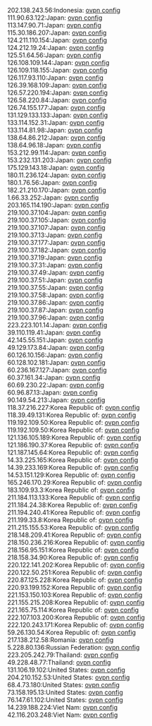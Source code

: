 202.138.243.56:Indonesia: [ovpn config](vpn/202_138_243_56.ovpn)  
111.90.63.122:Japan: [ovpn config](vpn/111_90_63_122.ovpn)  
113.147.90.71:Japan: [ovpn config](vpn/113_147_90_71.ovpn)  
115.30.186.207:Japan: [ovpn config](vpn/115_30_186_207.ovpn)  
124.211.110.154:Japan: [ovpn config](vpn/124_211_110_154.ovpn)  
124.212.19.24:Japan: [ovpn config](vpn/124_212_19_24.ovpn)  
125.51.64.56:Japan: [ovpn config](vpn/125_51_64_56.ovpn)  
126.108.109.144:Japan: [ovpn config](vpn/126_108_109_144.ovpn)  
126.109.118.155:Japan: [ovpn config](vpn/126_109_118_155.ovpn)  
126.117.93.110:Japan: [ovpn config](vpn/126_117_93_110.ovpn)  
126.39.168.109:Japan: [ovpn config](vpn/126_39_168_109.ovpn)  
126.57.220.194:Japan: [ovpn config](vpn/126_57_220_194.ovpn)  
126.58.220.84:Japan: [ovpn config](vpn/126_58_220_84.ovpn)  
126.74.155.177:Japan: [ovpn config](vpn/126_74_155_177.ovpn)  
131.129.133.133:Japan: [ovpn config](vpn/131_129_133_133.ovpn)  
133.114.152.31:Japan: [ovpn config](vpn/133_114_152_31.ovpn)  
133.114.81.98:Japan: [ovpn config](vpn/133_114_81_98.ovpn)  
138.64.86.212:Japan: [ovpn config](vpn/138_64_86_212.ovpn)  
138.64.96.18:Japan: [ovpn config](vpn/138_64_96_18.ovpn)  
153.212.99.114:Japan: [ovpn config](vpn/153_212_99_114.ovpn)  
153.232.131.203:Japan: [ovpn config](vpn/153_232_131_203.ovpn)  
175.129.143.18:Japan: [ovpn config](vpn/175_129_143_18.ovpn)  
180.11.236.124:Japan: [ovpn config](vpn/180_11_236_124.ovpn)  
180.1.76.56:Japan: [ovpn config](vpn/180_1_76_56.ovpn)  
182.21.210.170:Japan: [ovpn config](vpn/182_21_210_170.ovpn)  
1.66.33.252:Japan: [ovpn config](vpn/1_66_33_252.ovpn)  
203.165.114.190:Japan: [ovpn config](vpn/203_165_114_190.ovpn)  
219.100.37.104:Japan: [ovpn config](vpn/219_100_37_104.ovpn)  
219.100.37.105:Japan: [ovpn config](vpn/219_100_37_105.ovpn)  
219.100.37.107:Japan: [ovpn config](vpn/219_100_37_107.ovpn)  
219.100.37.13:Japan: [ovpn config](vpn/219_100_37_13.ovpn)  
219.100.37.177:Japan: [ovpn config](vpn/219_100_37_177.ovpn)  
219.100.37.182:Japan: [ovpn config](vpn/219_100_37_182.ovpn)  
219.100.37.19:Japan: [ovpn config](vpn/219_100_37_19.ovpn)  
219.100.37.31:Japan: [ovpn config](vpn/219_100_37_31.ovpn)  
219.100.37.49:Japan: [ovpn config](vpn/219_100_37_49.ovpn)  
219.100.37.51:Japan: [ovpn config](vpn/219_100_37_51.ovpn)  
219.100.37.55:Japan: [ovpn config](vpn/219_100_37_55.ovpn)  
219.100.37.58:Japan: [ovpn config](vpn/219_100_37_58.ovpn)  
219.100.37.86:Japan: [ovpn config](vpn/219_100_37_86.ovpn)  
219.100.37.87:Japan: [ovpn config](vpn/219_100_37_87.ovpn)  
219.100.37.96:Japan: [ovpn config](vpn/219_100_37_96.ovpn)  
223.223.101.14:Japan: [ovpn config](vpn/223_223_101_14.ovpn)  
39.110.119.41:Japan: [ovpn config](vpn/39_110_119_41.ovpn)  
42.145.55.151:Japan: [ovpn config](vpn/42_145_55_151.ovpn)  
49.129.173.84:Japan: [ovpn config](vpn/49_129_173_84.ovpn)  
60.126.10.156:Japan: [ovpn config](vpn/60_126_10_156.ovpn)  
60.128.102.181:Japan: [ovpn config](vpn/60_128_102_181.ovpn)  
60.236.167.127:Japan: [ovpn config](vpn/60_236_167_127.ovpn)  
60.37.161.34:Japan: [ovpn config](vpn/60_37_161_34.ovpn)  
60.69.230.22:Japan: [ovpn config](vpn/60_69_230_22.ovpn)  
60.96.87.13:Japan: [ovpn config](vpn/60_96_87_13.ovpn)  
90.149.54.213:Japan: [ovpn config](vpn/90_149_54_213.ovpn)  
118.37.216.227:Korea Republic of: [ovpn config](vpn/118_37_216_227.ovpn)  
118.39.49.131:Korea Republic of: [ovpn config](vpn/118_39_49_131.ovpn)  
119.192.109.50:Korea Republic of: [ovpn config](vpn/119_192_109_50.ovpn)  
119.192.109.50:Korea Republic of: [ovpn config](vpn/119_192_109_50.ovpn)  
121.136.105.189:Korea Republic of: [ovpn config](vpn/121_136_105_189.ovpn)  
121.186.190.37:Korea Republic of: [ovpn config](vpn/121_186_190_37.ovpn)  
121.187.145.64:Korea Republic of: [ovpn config](vpn/121_187_145_64.ovpn)  
14.33.225.165:Korea Republic of: [ovpn config](vpn/14_33_225_165.ovpn)  
14.39.233.169:Korea Republic of: [ovpn config](vpn/14_39_233_169.ovpn)  
14.53.151.129:Korea Republic of: [ovpn config](vpn/14_53_151_129.ovpn)  
165.246.170.29:Korea Republic of: [ovpn config](vpn/165_246_170_29.ovpn)  
183.109.93.3:Korea Republic of: [ovpn config](vpn/183_109_93_3.ovpn)  
211.184.113.133:Korea Republic of: [ovpn config](vpn/211_184_113_133.ovpn)  
211.184.24.38:Korea Republic of: [ovpn config](vpn/211_184_24_38.ovpn)  
211.194.240.41:Korea Republic of: [ovpn config](vpn/211_194_240_41.ovpn)  
211.199.33.8:Korea Republic of: [ovpn config](vpn/211_199_33_8.ovpn)  
211.215.155.53:Korea Republic of: [ovpn config](vpn/211_215_155_53.ovpn)  
218.148.209.41:Korea Republic of: [ovpn config](vpn/218_148_209_41.ovpn)  
218.150.236.216:Korea Republic of: [ovpn config](vpn/218_150_236_216.ovpn)  
218.156.95.151:Korea Republic of: [ovpn config](vpn/218_156_95_151.ovpn)  
218.158.34.90:Korea Republic of: [ovpn config](vpn/218_158_34_90.ovpn)  
220.122.141.202:Korea Republic of: [ovpn config](vpn/220_122_141_202.ovpn)  
220.122.50.251:Korea Republic of: [ovpn config](vpn/220_122_50_251.ovpn)  
220.87.125.228:Korea Republic of: [ovpn config](vpn/220_87_125_228.ovpn)  
220.93.199.152:Korea Republic of: [ovpn config](vpn/220_93_199_152.ovpn)  
221.153.150.103:Korea Republic of: [ovpn config](vpn/221_153_150_103.ovpn)  
221.155.215.208:Korea Republic of: [ovpn config](vpn/221_155_215_208.ovpn)  
221.165.75.114:Korea Republic of: [ovpn config](vpn/221_165_75_114.ovpn)  
222.107.103.200:Korea Republic of: [ovpn config](vpn/222_107_103_200.ovpn)  
222.120.243.171:Korea Republic of: [ovpn config](vpn/222_120_243_171.ovpn)  
59.26.130.54:Korea Republic of: [ovpn config](vpn/59_26_130_54.ovpn)  
217.138.212.58:Romania: [ovpn config](vpn/217_138_212_58.ovpn)  
5.228.80.136:Russian Federation: [ovpn config](vpn/5_228_80_136.ovpn)  
223.205.242.79:Thailand: [ovpn config](vpn/223_205_242_79.ovpn)  
49.228.48.77:Thailand: [ovpn config](vpn/49_228_48_77.ovpn)  
131.106.19.102:United States: [ovpn config](vpn/131_106_19_102.ovpn)  
204.210.152.53:United States: [ovpn config](vpn/204_210_152_53.ovpn)  
68.4.73.180:United States: [ovpn config](vpn/68_4_73_180.ovpn)  
73.158.195.13:United States: [ovpn config](vpn/73_158_195_13.ovpn)  
76.147.61.102:United States: [ovpn config](vpn/76_147_61_102.ovpn)  
14.239.188.224:Viet Nam: [ovpn config](vpn/14_239_188_224.ovpn)  
42.116.203.248:Viet Nam: [ovpn config](vpn/42_116_203_248.ovpn)  
